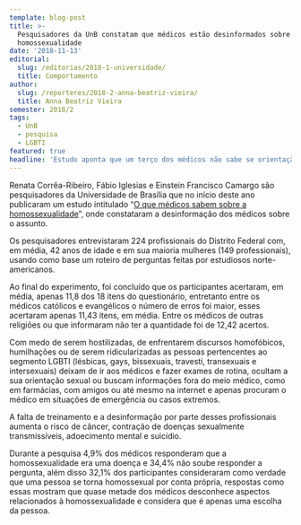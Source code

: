 ```yaml
---
template: blog-post
title: >-
  Pesquisadores da UnB constatam que médicos estão desinformados sobre
  homossexualidade 
date: '2018-11-13'
editorial:
  slug: /editorias/2018-1-universidade/
  title: Comportamento
author:
  slug: /reporteres/2018-2-anna-beatriz-vieira/
  title: Anna Beatriz Vieira
semester: 2018/2
tags:
  - UnB
  - pesquisa
  - LGBTI
featured: true
headline: 'Estudo aponta que um terço dos médicos não sabe se orientação sexual é doença '
---
```

Renata Corrêa-Ribeiro, Fábio Iglesias e Einstein Francisco Camargo são pesquisadores da Universidade de Brasília que no início deste ano publicaram um estudo intitulado “[O que médicos sabem sobre a homossexualidade](http://www.scielo.br/pdf/eins/v16n3/pt_2317-6385-eins-16-03-eAO4252.pdf)”, onde constataram a desinformação dos médicos sobre o assunto. 

Os pesquisadores entrevistaram 224 profissionais do Distrito Federal com, em média, 42 anos de idade e em sua maioria mulheres (149 professionais), usando como base um roteiro de perguntas feitas por estudiosos norte-americanos.

Ao final do experimento, foi concluído que os participantes acertaram, em média, apenas 11,8 dos 18 itens do questionário, entretanto entre os médicos católicos e evangélicos o número de erros foi maior, esses acertaram apenas 11,43 itens, em média. Entre os médicos de outras religiões ou que informaram não ter a quantidade foi de 12,42 acertos.

Com medo de serem hostilizadas, de enfrentarem discursos homofóbicos, humilhações ou de serem ridicularizadas as pessoas pertencentes ao segmento LGBTI (lésbicas, gays, bissexuais, travesti, transexuais e intersexuais) deixam de ir aos médicos e fazer exames de rotina, ocultam a sua orientação sexual ou buscam informações fora do meio médico, como em farmácias, com amigos ou até mesmo na internet e apenas procuram o médico em situações de emergência ou casos extremos.

A falta de treinamento e a desinformação por parte desses profissionais aumenta o risco de câncer, contração de doenças sexualmente transmissíveis, adoecimento mental e suicídio.

Durante a pesquisa 4,9% dos médicos responderam que a homossexualidade era uma doença e 34,4% não soube responder a pergunta, além disso 32,1% dos participantes consideraram como verdade que uma pessoa se torna homossexual por conta própria, respostas como essas mostram que quase metade dos médicos desconhece aspectos relacionados à homossexualidade e considera que é apenas uma escolha da pessoa.
